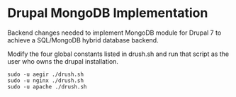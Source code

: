 Drupal MongoDB Implementation
===================

Backend changes needed to implement MongoDB module for Drupal 7 to achieve a SQL/MongoDB hybrid database backend.

Modify the four global constants listed in drush.sh and run that script as the user who owns the drupal installation.

    sudo -u aegir ./drush.sh
    sudo -u nginx ./drush.sh
    sudo -u apache ./drush.sh
